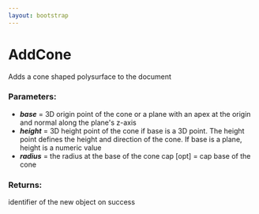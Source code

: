 ```yaml
---
layout: bootstrap
---
```


# AddCone

Adds a cone shaped polysurface to the document
        

### Parameters:

- ***base*** = 3D origin point of the cone or a plane with an apex at the origin
    and normal along the plane's z-axis
- ***height*** = 3D height point of the cone if base is a 3D point. The height
    point defines the height and direction of the cone. If base is a
    plane, height is a numeric value
- ***radius*** = the radius at the base of the cone
cap [opt] = cap base of the cone
        

### Returns:


identifier of the new object on success
        
